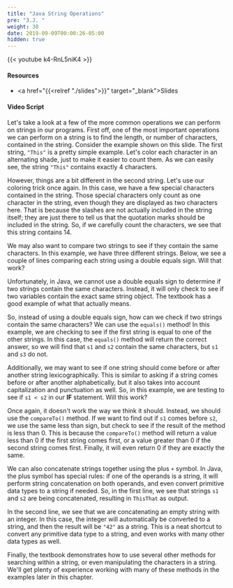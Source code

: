 ```yaml
---
title: "Java String Operations"
pre: "3.J. "
weight: 30
date: 2019-09-09T00:00:26-05:00
hidden: true
---
```


{{< youtube k4-RnL5niK4 >}}

#### Resources

* <a href="{{<relref "./slides">}}" target="_blank">Slides</a>

#### Video Script

Let's take a look at a few of the more common operations we can perform on strings in our programs. First off, one of the most important operations we can perform on a string is to find the length, or number of characters, contained in the string. Consider the example shown on this slide. The first string, `"This"` is a pretty simple example. Let's color each character in an alternating shade, just to make it easier to count them. As we can easily see, the string `"This"` contains exactly 4 characters.

However, things are a bit different in the second string. Let's use our coloring trick once again. In this case, we have a few special characters contained in the string. Those special characters only count as one character in the string, even though they are displayed as two characters here. That is because the slashes are not actually included in the string itself; they are just there to tell us that the quotation marks should be included in the string. So, if we carefully count the characters, we see that this string contains 14.

We may also want to compare two strings to see if they contain the same characters. In this example, we have three different strings. Below, we see a couple of lines comparing each string using a double equals sign. Will that work?

Unfortunately, in Java, we cannot use a double equals sign to determine if two strings contain the same characters. Instead, it will only check to see if two variables contain the exact same string object. The textbook has a good example of what that actually means.

So, instead of using a double equals sign, how can we check if two strings contain the same characters? We can use the `equals()` method! In this example, we are checking to see if the first string is equal to one of the other strings. In this case, the `equals()` method will return the correct answer, so we will find that `s1` and `s2` contain the same characters, but `s1` and `s3` do not.

Additionally, we may want to see if one string should come before or after another string lexicographically. This is similar to asking if a string comes before or after another alphabetically, but it also takes into account capitalization and punctuation as well. So, in this example, we are testing to see if `s1 < s2` in our **IF** statement. Will this work?

Once again, it doesn't work the way we think it should. Instead, we should use the `compareTo()` method. If we want to find out if `s1` comes before `s2`, we use the same less than sign, but check to see if the result of the method is less than 0. This is because the `compareTo()` method will return a value less than 0 if the first string comes first, or a value greater than 0 if the second string comes first. Finally, it will even return 0 if they are exactly the same.

We can also concatenate strings together using the plus `+` symbol. In Java, the plus symbol has special rules: if one of the operands is a string, it will perform string concatenation on both operands, and even convert primitive data types to a string if needed. So, in the first line, we see that strings `s1` and `s2` are being concatenated, resulting in `ThisThat` as output.

In the second line, we see that we are concatenating an empty string with an integer. In this case, the integer will automatically be converted to a string, and then the result will be `"42"` as a string. This is a neat shortcut to convert any primitive data type to a string, and even works with many other data types as well.

Finally, the textbook demonstrates how to use several other methods for searching within a string, or even manipulating the characters in a string. We'll get plenty of experience working with many of these methods in the examples later in this chapter.
